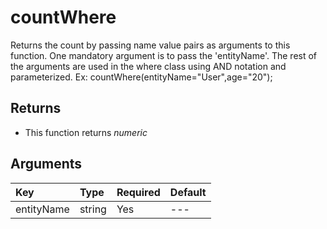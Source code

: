 # countWhere

Returns the count by passing name value pairs as arguments to this function. One mandatory argument is to pass the 'entityName'. The rest of the arguments are used in the where class using AND notation and parameterized. Ex: countWhere\(entityName="User",age="20"\);

## Returns

* This function returns _numeric_

## Arguments

| Key | Type | Required | Default |
| :--- | :--- | :--- | :--- |
| entityName | string | Yes | --- |

